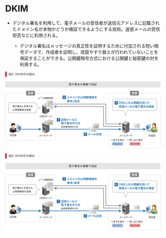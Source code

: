 # DKIM
- デジタル署名を利用して、電子メールの受信者が送信元アドレスに記載されたドメイン名が本物かどうか検証できるようにする技術。迷惑メールの受信拒否などに利用される。

    - デジタル署名はメッセージの真正性を証明するために付加される短い暗号データで、作成者を証明し、改竄やすり替えが行われていないことを保証することができる。公開鍵暗号方式における公開鍵と秘密鍵の対を利用する。

![](../../PICTURE/Mail/dkim-01.png)
![](../../PICTURE/Mail/dkim-01.png)